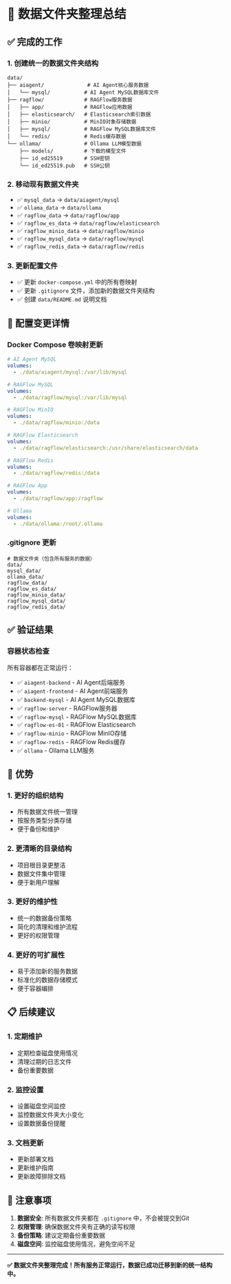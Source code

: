# 📁 数据文件夹整理总结

## ✅ 完成的工作

### 1. 创建统一的数据文件夹结构
```
data/
├── aiagent/              # AI Agent核心服务数据
│   └── mysql/           # AI Agent MySQL数据库文件
├── ragflow/             # RAGFlow服务数据
│   ├── app/             # RAGFlow应用数据
│   ├── elasticsearch/   # Elasticsearch索引数据
│   ├── minio/           # MinIO对象存储数据
│   ├── mysql/           # RAGFlow MySQL数据库文件
│   └── redis/           # Redis缓存数据
└── ollama/              # Ollama LLM模型数据
    ├── models/          # 下载的模型文件
    ├── id_ed25519       # SSH密钥
    └── id_ed25519.pub   # SSH公钥
```

### 2. 移动现有数据文件夹
- ✅ `mysql_data` → `data/aiagent/mysql`
- ✅ `ollama_data` → `data/ollama`
- ✅ `ragflow_data` → `data/ragflow/app`
- ✅ `ragflow_es_data` → `data/ragflow/elasticsearch`
- ✅ `ragflow_minio_data` → `data/ragflow/minio`
- ✅ `ragflow_mysql_data` → `data/ragflow/mysql`
- ✅ `ragflow_redis_data` → `data/ragflow/redis`

### 3. 更新配置文件
- ✅ 更新 `docker-compose.yml` 中的所有卷映射
- ✅ 更新 `.gitignore` 文件，添加新的数据文件夹结构
- ✅ 创建 `data/README.md` 说明文档

## 🔧 配置变更详情

### Docker Compose 卷映射更新
```yaml
# AI Agent MySQL
volumes:
  - ./data/aiagent/mysql:/var/lib/mysql

# RAGFlow MySQL
volumes:
  - ./data/ragflow/mysql:/var/lib/mysql

# RAGFlow MinIO
volumes:
  - ./data/ragflow/minio:/data

# RAGFlow Elasticsearch
volumes:
  - ./data/ragflow/elasticsearch:/usr/share/elasticsearch/data

# RAGFlow Redis
volumes:
  - ./data/ragflow/redis:/data

# RAGFlow App
volumes:
  - ./data/ragflow/app:/ragflow

# Ollama
volumes:
  - ./data/ollama:/root/.ollama
```

### .gitignore 更新
```gitignore
# 数据文件夹（包含所有服务的数据）
data/
mysql_data/
ollama_data/
ragflow_data/
ragflow_es_data/
ragflow_minio_data/
ragflow_mysql_data/
ragflow_redis_data/
```

## ✅ 验证结果

### 容器状态检查
所有容器都在正常运行：
- ✅ `aiagent-backend` - AI Agent后端服务
- ✅ `aiagent-frontend` - AI Agent前端服务
- ✅ `backend-mysql` - AI Agent MySQL数据库
- ✅ `ragflow-server` - RAGFlow服务器
- ✅ `ragflow-mysql` - RAGFlow MySQL数据库
- ✅ `ragflow-es-01` - RAGFlow Elasticsearch
- ✅ `ragflow-minio` - RAGFlow MinIO存储
- ✅ `ragflow-redis` - RAGFlow Redis缓存
- ✅ `ollama` - Ollama LLM服务

## 🎯 优势

### 1. 更好的组织结构
- 所有数据文件统一管理
- 按服务类型分类存储
- 便于备份和维护

### 2. 更清晰的目录结构
- 项目根目录更整洁
- 数据文件集中管理
- 便于新用户理解

### 3. 更好的维护性
- 统一的数据备份策略
- 简化的清理和维护流程
- 更好的权限管理

### 4. 更好的可扩展性
- 易于添加新的服务数据
- 标准化的数据存储模式
- 便于容器编排

## 📋 后续建议

### 1. 定期维护
- 定期检查磁盘使用情况
- 清理过期的日志文件
- 备份重要数据

### 2. 监控设置
- 设置磁盘空间监控
- 监控数据文件夹大小变化
- 设置数据备份提醒

### 3. 文档更新
- 更新部署文档
- 更新维护指南
- 更新故障排除文档

## 🚨 注意事项

1. **数据安全**: 所有数据文件夹都在 `.gitignore` 中，不会被提交到Git
2. **权限管理**: 确保数据文件夹有正确的读写权限
3. **备份策略**: 建议定期备份重要数据
4. **磁盘空间**: 监控磁盘使用情况，避免空间不足

---

**✅ 数据文件夹整理完成！所有服务正常运行，数据已成功迁移到新的统一结构中。**
